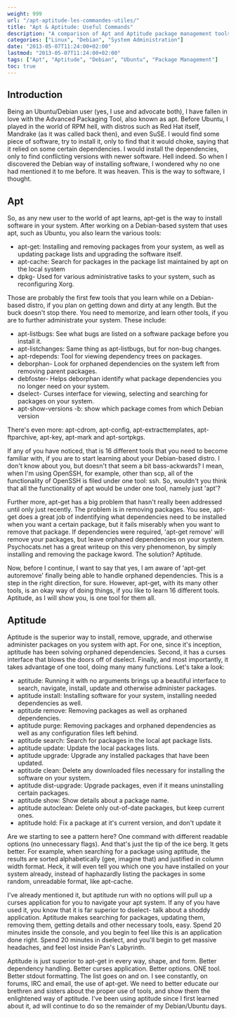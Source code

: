 ```yaml
---
weight: 999
url: "/apt-aptitude-les-commandes-utiles/"
title: "Apt & Aptitude: Useful Commands"
description: "A comparison of Apt and Aptitude package management tools in Debian-based Linux distributions, highlighting the advantages of Aptitude"
categories: ["Linux", "Debian", "System Administration"]
date: "2013-05-07T11:24:00+02:00"
lastmod: "2013-05-07T11:24:00+02:00"
tags: ["Apt", "Aptitude", "Debian", "Ubuntu", "Package Management"]
toc: true
---
```


## Introduction

Being an Ubuntu/Debian user (yes, I use and advocate both), I have fallen in love with the Advanced Packaging Tool, also known as apt. Before Ubuntu, I played in the world of RPM hell, with distros such as Red Hat itself, Mandrake (as it was called back then), and even SuSE. I would find some piece of software, try to install it, only to find that it would choke, saying that it relied on some certain dependencies. I would install the dependencies, only to find conflicting versions with newer software. Hell indeed. So when I discovered the Debian way of installing software, I wondered why no one had mentioned it to me before. It was heaven. This is the way to software, I thought.

## Apt

So, as any new user to the world of apt learns, apt-get is the way to install software in your system. After working on a Debian-based system that uses apt, such as Ubuntu, you also learn the various tools:

* apt-get: Installing and removing packages from your system, as well as updating package lists and upgrading the software itself.
* apt-cache: Search for packages in the package list maintained by apt on the local system
* dpkg- Used for various administrative tasks to your system, such as reconfiguring Xorg.

Those are probably the first few tools that you learn while on a Debian-based distro, if you plan on getting down and dirty at any length. But the buck doesn't stop there. You need to memorize, and learn other tools, if you are to further administrate your system. These include:

* apt-listbugs: See what bugs are listed on a software package before you install it.
* apt-listchanges: Same thing as apt-listbugs, but for non-bug changes.
* apt-rdepends: Tool for viewing dependency trees on packages.
* deborphan- Look for orphaned dependencies on the system left from removing parent packages.
* debfoster- Helps deborphan identify what package dependencies you no longer need on your system.
* dselect- Curses interface for viewing, selecting and searching for packages on your system.
* apt-show-versions -b: show which package comes from which Debian version

There's even more: apt-cdrom, apt-config, apt-extracttemplates, apt-ftparchive, apt-key, apt-mark and apt-sortpkgs.

If any of you have noticed, that is 16 different tools that you need to become familiar with, if you are to start learning about your Debian-based distro. I don't know about you, but doesn't that seem a bit bass-ackwards? I mean, when I'm using OpenSSH, for example, other than scp, all of the functionality of OpenSSH is filed under one tool: ssh. So, wouldn't you think that all the functionality of apt would be under one tool, namely just 'apt'?

Further more, apt-get has a big problem that hasn't really been addressed until only just recently. The problem is in removing packages. You see, apt-get does a great job of indentifying what dependencies need to be installed when you want a certain package, but it fails miserably when you want to remove that package. If dependencies were required, 'apt-get remove' will remove your packages, but leave orphaned dependencies on your system. Psychocats.net has a great writeup on this very phenomenon, by simply installing and removing the package kword. The solution? Aptitude.

Now, before I continue, I want to say that yes, I am aware of 'apt-get autoremove' finally being able to handle orphaned dependencies. This is a step in the right direction, for sure. However, apt-get, with its many other tools, is an okay way of doing things, if you like to learn 16 different tools. Aptitude, as I will show you, is one tool for them all.

## Aptitude

Aptitude is the superior way to install, remove, upgrade, and otherwise administer packages on you system with apt. For one, since it's inception, aptitude has been solving orphaned dependencies. Second, it has a curses interface that blows the doors off of dselect. Finally, and most importantly, it takes advantage of one tool, doing many many functions. Let's take a look:

* aptitude: Running it with no arguments brings up a beautiful interface to search, navigate, install, update and otherwise administer packages.
* aptitude install: Installing software for your system, installing needed dependencies as well.
* aptitude remove: Removing packages as well as orphaned dependencies.
* aptitude purge: Removing packages and orphaned dependencies as well as any configuration files left behind.
* aptitude search: Search for packages in the local apt package lists.
* aptitude update: Update the local packages lists.
* aptitude upgrade: Upgrade any installed packages that have been updated.
* aptitude clean: Delete any downloaded files necessary for installing the software on your system.
* aptitude dist-upgrade: Upgrade packages, even if it means uninstalling certain packages.
* aptitude show: Show details about a package name.
* aptitude autoclean: Delete only out-of-date packages, but keep current ones.
* aptitude hold: Fix a package at it's current version, and don't update it

Are we starting to see a pattern here? One command with different readable options (no unnecessary flags). And that's just the tip of the ice berg. It gets better. For example, when searching for a package using aptitude, the results are sorted alphabetically (gee, imagine that) and justified in column width format. Heck, it will even tell you which one you have installed on your system already, instead of haphazardly listing the packages in some random, unreadable format, like apt-cache.

I've already mentioned it, but aptitude run with no options will pull up a curses application for you to navigate your apt system. If any of you have used it, you know that it is far superior to dselect- talk about a shoddy application. Aptitude makes searching for packages, updating them, removing them, getting details and other necessary tools, easy. Spend 20 minutes inside the console, and you begin to feel like this is an application done right. Spend 20 minutes in dselect, and you'll begin to get massive headaches, and feel lost inside Pan's Labyrinth.

Aptitude is just superior to apt-get in every way, shape, and form. Better dependency handling. Better curses application. Better options. ONE tool. Better stdout formatting. The list goes on and on. I see constantly, on forums, IRC and email, the use of apt-get. We need to better educate our brethren and sisters about the proper use of tools, and show them the enlightened way of aptitude. I've been using aptitude since I first learned about it, ad will continue to do so the remainder of my Debian/Ubuntu days.
